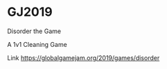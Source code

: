 # GJ2019

Disorder the Game

A 1v1 Cleaning Game

Link https://globalgamejam.org/2019/games/disorder
